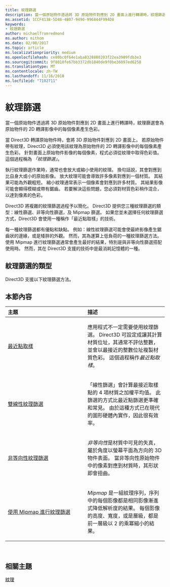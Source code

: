 ```yaml
---
title: 紋理篩選
description: 當一個原始物件透過將 3D 原始物件對應到 2D 畫面上進行轉譯時，紋理篩選會為原始物件的 2D 轉譯影像中的每個像素產生色彩。
ms.assetid: 1CCF4138-5D48-4B07-9490-996844F994D8
keywords:
- 紋理篩選
author: michaelfromredmond
ms.author: mithom
ms.date: 02/08/2017
ms.topic: article
ms.localizationpriority: medium
ms.openlocfilehash: ce80bc0f64e1aba8328880203f22ea3909fdb3e3
ms.sourcegitcommit: 9f8010fe67bb3372db1840de9f0be36097ed6258
ms.translationtype: MT
ms.contentlocale: zh-TW
ms.lasthandoff: 11/16/2018
ms.locfileid: "7102711"
---
```

# <a name="texture-filtering"></a>紋理篩選


當一個原始物件透過將 3D 原始物件對應到 2D 畫面上進行轉譯時，紋理篩選會為原始物件的 2D 轉譯影像中的每個像素產生色彩。

當 Direct3D 轉譯原始物件時，會將 3D 原始物件對應到 2D 畫面上。 若原始物件帶有紋理，Direct3D 必須使用該紋理為原始物件的 2D 轉譯影像中的每個像素產生色彩。 針對畫面上原始物件影像的每個像素，程式必須從紋理中取得色彩值。 這個過程稱為 *「紋理篩選」*。

執行紋理篩選作業時，通常也會放大或縮小使用的紋理。 換句話說，其會對應到比自身大或小的原始影像。 放大紋理可能會導致許多像素對應到一個材質。 其結果可能為外觀粗短。 縮小紋理通常表示一個像素會對應到許多材質。 其結果影像可能會顯得模糊或帶有鋸齒。 若要解決這些問題，您必須對材質色彩稍作混合，以達到像素的色彩。

Direct3D 將複雜的紋理篩選過程予以簡化。 Direct3D 提供您三種紋理篩選的類型：線性篩選、非等向性篩選，及 Mipmap 篩選。 如果您並未選擇任何紋理篩選方式，Direct3D 會使用一種稱作「最近點取樣」的技術。

每一種紋理篩選都有優點和缺點。 例如：線性紋理篩選可能會使最終影像產生鋸齒狀的邊緣，或是矮胖的外觀。 然而，其為運算上低負荷的一種紋理篩選方法。 使用 Mipmap 進行紋理篩選通常會產生最好的結果，特別是與非等向性篩選搭配使用時。 然而，其在 Direct3D 支援的技術中是最消耗記憶體的一種。

## <a name="span-idtypes-of-texture-filteringspanspan-idtypes-of-texture-filteringspanspan-idtypes-of-texture-filteringspantypes-of-texture-filtering"></a><span id="Types-of-texture-filtering"></span><span id="types-of-texture-filtering"></span><span id="TYPES-OF-TEXTURE-FILTERING"></span>紋理篩選的類型


Direct3D 支援以下紋理篩選方法。

## <a name="span-idin-this-sectionspanin-this-section"></a><span id="in-this-section"></span>本節內容


<table>
<colgroup>
<col width="50%" />
<col width="50%" />
</colgroup>
<thead>
<tr class="header">
<th align="left">主題</th>
<th align="left">描述</th>
</tr>
</thead>
<tbody>
<tr class="odd">
<td align="left"><p><a href="nearest-point-sampling.md">最近點取樣</a></p></td>
<td align="left"><p>應用程式不一定需要使用紋理篩選。 Direct3D 可設定成讓其計算材質位址，其通常不評估整數，並會以最接近的整數位址複製材質色彩。 這個過程稱作<em>最近點取樣</em>。</p></td>
</tr>
<tr class="even">
<td align="left"><p><a href="bilinear-texture-filtering.md">雙線性紋理篩選</a></p></td>
<td align="left"><p>「線性篩選」<em></em>會計算最接近取樣點的 4 項材質之加權平均值。 此篩選的方式比最近點篩選更準確和常見。 由於這種方式已在現代的圖形硬體內實作，因此很有效率。</p></td>
</tr>
<tr class="odd">
<td align="left"><p><a href="anisotropic-texture-filtering.md">非等向性紋理篩選</a></p></td>
<td align="left"><p><em>非等向性</em>是材質中可見的失真，屬於角度以螢幕平面為方向的 3D 物件表面。 當非等向性原始物件中的像素對應到材質時，其形狀即會扭曲。</p></td>
</tr>
<tr class="even">
<td align="left"><p><a href="texture-filtering-with-mipmaps.md">使用 Mipmap 進行紋理篩選</a></p></td>
<td align="left"><p><em>Mipmap</em> 是一組紋理序列，序列中的每個影像都是相同影像漸進式降低解析度的結果。 每個影像的高度、寬度，或是層級，都是前一層級以 2 的乘冪縮小的結果。</p></td>
</tr>
</tbody>
</table>

 

## <a name="span-idrelated-topicsspanrelated-topics"></a><span id="related-topics"></span>相關主題


[紋理](textures.md)

 

 




